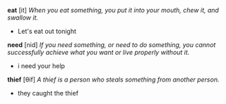 **eat** [it]  *When you eat something, you put it into your mouth, chew it, and swallow it.*

* Let's eat out tonight

**need** [nid] *If you need something, or need to do something, you cannot successfully achieve what you want
or live properly without it.*

* i need your help

**thief** [θif] *A thief is a person who steals something from another person.*

* they caught the thief


